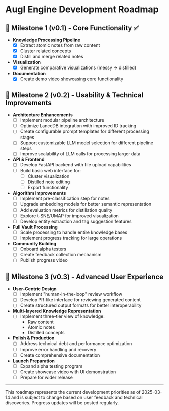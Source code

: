 # AugI Engine Development Roadmap

## 🎯 Milestone 1 (v0.1) - Core Functionality ✅
- **Knowledge Processing Pipeline**
  - [x] Extract atomic notes from raw content
  - [x] Cluster related concepts
  - [x] Distill and merge related notes
- **Visualization**
  - [x] Generate comparative visualizations (messy → distilled)
- **Documentation**
  - [x] Create demo video showcasing core functionality

## 🚀 Milestone 2 (v0.2) - Usability & Technical Improvements
- **Architecture Enhancements**
  - [ ] Implement modular pipeline architecture
  - [ ] Optimize LanceDB integration with improved ID tracking
  - [ ] Create configurable prompt templates for different processing stages
  - [ ] Support customizable LLM model selection for different pipeline steps
  - [ ] Improve scalability of LLM calls for processing larger data
- **API & Frontend**
  - [ ] Develop FastAPI backend with file upload capabilities
  - [ ] Build basic web interface for:
    - [ ] Cluster visualization
    - [ ] Distilled note editing
    - [ ] Export functionality
- **Algorithm Improvements**
  - [ ] Implement pre-classification step for notes
  - [ ] Upgrade embedding models for better semantic representation
  - [ ] Add evaluation metrics for distillation quality
  - [ ] Explore t-SNE/UMAP for improved visualization
  - [ ] Develop entity extraction and tag suggestion features
- **Full Vault Processing**
  - [ ] Scale processing to handle entire knowledge bases
  - [ ] Implement progress tracking for large operations
- **Community Building**
  - [ ] Onboard alpha testers
  - [ ] Create feedback collection mechanism
  - [ ] Publish progress video

## 🌟 Milestone 3 (v0.3) - Advanced User Experience
- **User-Centric Design**
  - [ ] Implement "human-in-the-loop" review workflow
  - [ ] Develop PR-like interface for reviewing generated content
  - [ ] Create structured output formats for better interoperability
- **Multi-layered Knowledge Representation**
  - [ ] Implement three-tier view of knowledge:
    - Raw content
    - Atomic notes
    - Distilled concepts
- **Polish & Production**
  - [ ] Address technical debt and performance optimization
  - [ ] Improve error handling and recovery
  - [ ] Create comprehensive documentation
- **Launch Preparation**
  - [ ] Expand alpha testing program
  - [ ] Create showcase video with UI demonstration
  - [ ] Prepare for wider release

---

This roadmap represents the current development priorities as of 2025-03-14 and is subject to change based on user feedback and technical discoveries. Progress updates will be posted regularly.